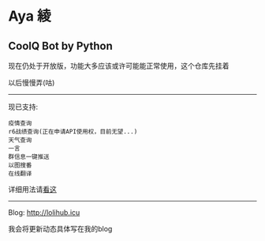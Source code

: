 # Aya 綾

 CoolQ Bot by Python
---

现在仍处于开放版，功能大多应该或许可能能正常使用，这个仓库先挂着

以后慢慢弄(咕)

---

现已支持:

    疫情查询
    r6战绩查询(正在申请API使用权，目前无望...)
    天气查询
    一言
    群信息一键推送
    以图搜番
    在线翻译
    
详细用法请[看这](https://lolihub.icu/#/robot/Changlog)

---

Blog: http://lolihub.icu

我会将更新动态具体写在我的blog
